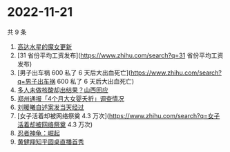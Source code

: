 # 2022-11-21

共 9 条

<!-- BEGIN ZHIHUSEARCH -->
<!-- 最后更新时间 Mon Nov 21 2022 16:11:01 GMT+0800 (China Standard Time) -->
1. [高达水星的魔女更新](https://www.zhihu.com/search?q=高达水星的魔女更新)
1. [31 省份平均工资发布](https://www.zhihu.com/search?q=31 省份平均工资发布)
1. [男子出车祸 600 私了 6 天后大出血死亡](https://www.zhihu.com/search?q=男子出车祸 600 私了 6 天后大出血死亡)
1. [多人未做核酸却出结果？山西回应](https://www.zhihu.com/search?q=多人未做核酸却出结果？山西回应)
1. [郑州通报「4个月大女婴夭折」调查情况](https://www.zhihu.com/search?q=郑州通报「4个月大女婴夭折」调查情况)
1. [刘暖曦自述案发当天经过](https://www.zhihu.com/search?q=刘暖曦自述案发当天经过)
1. [女子活着却被网络祭奠 4.3 万次](https://www.zhihu.com/search?q=女子活着却被网络祭奠 4.3 万次)
1. [忍者神龟：崛起](https://www.zhihu.com/search?q=忍者神龟：崛起)
1. [黄健翔知乎圆桌直播首秀](https://www.zhihu.com/search?q=黄健翔知乎圆桌直播首秀)
<!-- END ZHIHUSEARCH -->
